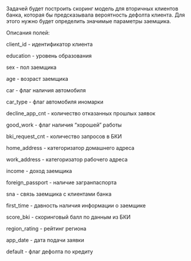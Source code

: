 Задачей будет построить скоринг модель для вторичных клиентов банка, которая бы предсказывала вероятность дефолта клиента. Для этого нужно будет определить значимые параметры заемщика.

Описания полей:

client_id - идентификатор клиента

education - уровень образования

sex - пол заемщика

age - возраст заемщика

car - флаг наличия автомобиля

car_type - флаг автомобиля иномарки

decline_app_cnt - количество отказанных прошлых заявок

good_work - флаг наличия “хорошей” работы

bki_request_cnt - количество запросов в БКИ

home_address - категоризатор домашнего адреса

work_address - категоризатор рабочего адреса

income - доход заемщика

foreign_passport - наличие загранпаспорта

sna - связь заемщика с клиентами банка

first_time - давность наличия информации о заемщике

score_bki - скоринговый балл по данным из БКИ

region_rating - рейтинг региона

app_date - дата подачи заявки

default - флаг дефолта по кредиту
